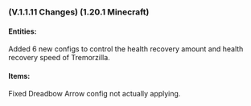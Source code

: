 ### **(V.1.1.11 Changes) (1.20.1 Minecraft)**

#### Entities:
Added 6 new configs to control the health recovery amount and health recovery speed of Tremorzilla.

#### Items:
Fixed Dreadbow Arrow config not actually applying.